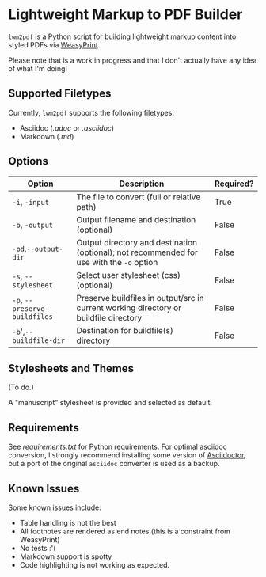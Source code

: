 # Lightweight Markup to PDF Builder

`lwm2pdf` is a Python script for building lightweight markup content into styled PDFs via 
[WeasyPrint](https://weasyprint.org/). 

Please note that is a work in progress and that I don't actually have any idea of what I'm doing! 

## Supported Filetypes

Currently, `lwm2pdf` supports the following filetypes:

- Asciidoc (_.adoc_ or _.asciidoc_)
- Markdown (_.md_)

## Options

| Option | Description | Required? |
|--------|-------------|-----------|
| `-i`, `-input` | The file to convert (full or relative path) |  True |
| `-o`, `-output` | Output filename and destination (optional) |  False |
| `-od`,`--output-dir` | Output directory and destination (optional); not recommended for use with the `-o` option |  False |
| `-s`, `--stylesheet` | Select user stylesheet (css) (optional) |  False |
| `-p`, `--preserve-buildfiles` | Preserve buildfiles in output/src in current working directory or buildfile directory | False |
| `-b`',`--buildfile-dir` | Destination for buildfile(s) directory | False |

## Stylesheets and Themes

(To do.) 

A "manuscript" stylesheet is provided and selected as default. 

## Requirements

See _requirements.txt_ for Python requirements. For optimal asciidoc conversion, I strongly recommend installing some version of [Asciidoctor](https://asciidoctor.org/), but a port of the original `asciidoc` converter is used as a backup.  

## Known Issues

Some known issues include:

- Table handling is not the best
- All footnotes are rendered as end notes (this is a constraint from WeasyPrint)
- No tests :'(
- Markdown support is spotty
- Code highlighting is not working as expected.